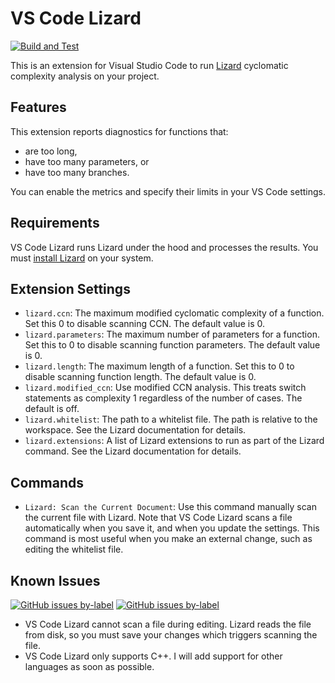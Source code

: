 # VS Code Lizard

[![Build and Test](https://github.com/brobeson/vscode-lizard/actions/workflows/main.yaml/badge.svg)](https://github.com/brobeson/vscode-lizard/actions/workflows/main.yaml)

This is an extension for Visual Studio Code to run
[Lizard](https://github.com/terryyin/lizard) cyclomatic complexity analysis on
your project.

## Features

This extension reports diagnostics for functions that:

- are too long,
- have too many parameters, or
- have too many branches.

You can enable the metrics and specify their limits in your VS Code settings.

## Requirements

VS Code Lizard runs Lizard under the hood and processes the results. You must
[install Lizard](https://github.com/terryyin/lizard#installation) on your
system.

## Extension Settings

- `lizard.ccn`: The maximum modified cyclomatic complexity of a function. Set
  this 0 to disable scanning CCN. The default value is 0.
- `lizard.parameters`: The maximum number of parameters for a function. Set this
  to 0 to disable scanning function parameters. The default value is 0.
- `lizard.length`: The maximum length of a function. Set this to 0 to disable
  scanning function length. The default value is 0.
- `lizard.modified_ccn`: Use modified CCN analysis. This treats switch
  statements as complexity 1 regardless of the number of cases. The default is
  off.
- `lizard.whitelist`: The path to a whitelist file. The path is relative to the
  workspace. See the Lizard documentation for details.
- `lizard.extensions`: A list of Lizard extensions to run as part of the Lizard
  command. See the Lizard documentation for details.

## Commands

- `Lizard: Scan the Current Document`: Use this command manually scan the
  current file with Lizard. Note that VS Code Lizard scans a file automatically
  when you save it, and when you update the settings. This command is most
  useful when you make an external change, such as editing the whitelist file.

## Known Issues

[![GitHub issues by-label](https://img.shields.io/github/issues/brobeson/vscode-lizard/bug?label=Bugs)](https://github.com/brobeson/vscode-lizard/issues?q=is%3Aopen+is%3Aissue+label%3Abug)
[![GitHub issues by-label](https://img.shields.io/github/issues/brobeson/vscode-lizard/enhancement?label=Feature%20Requests)](https://github.com/brobeson/vscode-lizard/issues?q=is%3Aopen+is%3Aissue+label%3Aenhancement)

- VS Code Lizard cannot scan a file during editing. Lizard reads the file from
  disk, so you must save your changes which triggers scanning the file.
- VS Code Lizard only supports C++. I will add support for other languages as
  soon as possible.
